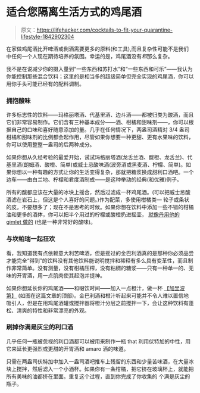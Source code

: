 # 适合您隔离生活方式的鸡尾酒

> 原文：<https://lifehacker.com/cocktails-to-fit-your-quarantine-lifestyle-1842902304>

在家做鸡尾酒比开啤酒或倒酒需要更多的原料(和工具),而且复杂性可能不是我们中任何一个人现在期待培养的氛围。幸运的是，鸡尾酒没有*和*那么复杂。



我不是在说减少你的摄入量到“一些东西和苏打水”和“一些东西和可乐”——我认为你能控制那些混合饮料；这里的是相当多的超级简单但完全实现的鸡尾酒，你可以用你手头可能已经有的配料调制。

### 拥抱酸味

许多标志性的饮料——玛格丽塔酒、代基里酒、边斗酒——都被归类为酸酒，而且它们非常容易制作。它们含有三种基本成分——酒、柑橘和甜味剂——，你可以根据自己的口味和喜好随意添加的量。几乎在任何情况下，两盎司酒精对 3/4 盎司柑橘和甜味剂的比例都会起作用，尽管如果你想要一种更甜、更有水果味的饮料，你可以使用整整一盎司的后两种成分。

如果你想从久经考验的最爱开始，试试玛格丽塔酒(龙舌兰酒、酸橙、龙舌兰)、代基里酒(朗姆酒、酸橙、简单)或威士忌酸味酒(波旁酒或黑麦酒、柠檬、简单)。如果你想以一种有趣的方式让你的生活变得复杂，那就把糖浆换成甜利口酒吧。一个边车——由白兰地、柠檬和君度酒制成——是这种举动的经典(和优雅)例子。

所有的酸都应该在大量的冰块上摇合，然后过滤成一杯鸡尾酒。(可以把威士忌酸酒滤在岩石上，但这是个人喜好的问题。)作为配菜，多使用柑橘类— 轮子或条状的皮。不要想多了；现在不是思考的时候。如果你想在饮料中添加一些不错的柑橘油和更多的酒体，你可以把半个用过的柠檬或酸橙扔进摇壶， [就像丹用他的 gimlet 做的](https://lifehacker.com/make-a-gimlet-before-its-too-late-1842144872) (也是一种非常好的酸味)。

### 与坎帕瑞一起狂欢

看，我知道我有点依赖意大利苦啤酒，但是摇过的金巴利酒真的是那种你必须品尝才能完全“得到”的饮料没有其他饮料能说明搅拌和稀释有多么具有变革性，而且制作非常简单。没有测量，没有柑橘压榨，没有粘稠的糖浆——只有一种单一的、无味的开胃酒，用一点肌肉使其起泡并提神。

如果你想延长你的鸡尾酒——和啜饮时间——加入一点橙汁，做一杯 [【加里波第】](https://skillet.lifehacker.com/the-garibaldi-is-the-perfect-winter-brunch-cocktail-1841067728) (如图在这篇文章的顶部)。金巴利酒和橙汁听起来可能并不令人难以置信地吸引人，但是在用鸡尾酒罐或搅拌器将橙汁分层之前搅拌一下，会让这种饮料有蓬松、清爽的特性和非常漂亮的外观。

### 刷掉你满是灰尘的利口酒

几乎任何一瓶被忽视的利口酒都可以被用来制作一瓶 that 利用伏特加的中性，用它来延长更强烈或更甜的开胃酒和 amaro 酒的味道。

只需在两盎司伏特加中加入一盎司酒吧推车上残留的东西和少量苦味酒，在大量冰块上搅拌，然后滤入一个小酒杯。如果你有一条柑橘，把它挤在玻璃杯上，就能把所有美味的油都挤在里面。重复这个过程，直到你完成了你收集的 个满是灰尘的瓶子。